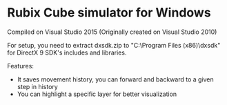 # Rubix Cube simulator for Windows
Compiled on Visual Studio 2015 (Originally created on Visual Studio 2010)

For setup, you need to extract dxsdk.zip to "C:\Program Files (x86)\dxsdk" for DirectX 9 SDK's includes and libraries.

Features:
- It saves movement history, you can forward and backward to a given step in history
- You can highlight a specific layer for better visualization

